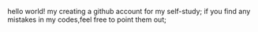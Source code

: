 hello world!
my creating a github account for my self-study;
if you find any mistakes in my codes,feel free to point them out;


<!---
sivenny/sivenny is a ✨ special ✨ repository because its `README.md` (this file) appears on your GitHub profile.
You can click the Preview link to take a look at your changes.
--->
